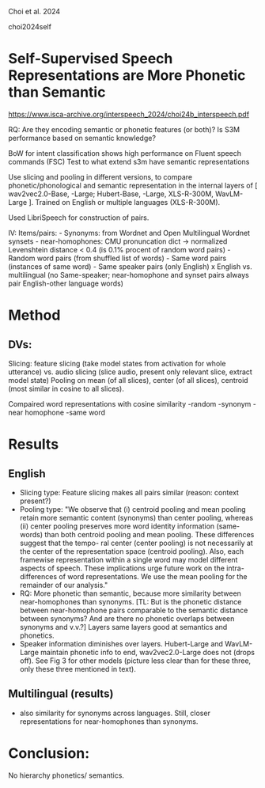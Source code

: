 Choi et al. 2024 

choi2024self

# Self-Supervised Speech Representations are More Phonetic than Semantic

https://www.isca-archive.org/interspeech_2024/choi24b_interspeech.pdf

RQ: Are they encoding semantic or phonetic features (or both)?
Is S3M performance based on semantic knowledge?

BoW for intent classification shows high performance on  Fluent speech commands (FSC)
Test to what extend s3m have semantic representations

Use slicing and pooling in different versions, to compare phonetic/phonological and semantic representation in the internal layers of [ wav2vec2.0-Base, -Large; Hubert-Base, -Large, XLS-R-300M, WavLM-Large ].
Trained on English or multiple languages (XLS-R-300M).

Used LibriSpeech for construction of pairs.

IV: Items/pairs: 
	- Synonyms: from Wordnet and Open Multilingual Wordnet synsets
	- near-homophones: CMU pronuncation dict -> normalized Levenshtein distance < 0.4 (is 0.1% procent of random word pairs)
	- Random word pairs (from shuffled list of words)
	- Same word pairs (instances of same word)
	- Same speaker pairs (only English)
x
	English vs.
	multilingual (no Same-speaker; near-homophone and synset pairs always pair English-other language words)

# Method

## DVs:
	
Slicing: feature slicing (take model states from activation for whole utterance) vs. audio slicing (slice audio, present only relevant slice, extract model state)
Pooling on mean (of all slices), center (of all slices), centroid (most similar in cosine to all slices).

Compaired word representations with cosine similarity
	-random
 	-synonym
  	-near homophone
   	-same word






# Results
## English
- Slicing type: Feature slicing makes all pairs similar (reason: context present?)
- Pooling type: "We observe that (i) centroid pooling and
mean pooling retain more semantic content (synonyms) than
center pooling, whereas (ii) center pooling preserves more word
identity information (same-words) than both centroid pooling
and mean pooling. These differences suggest that the tempo-
ral center (center pooling) is not necessarily at the center of the
representation space (centroid pooling). Also, each framewise
representation within a single word may model different aspects
of speech. These implications urge future work on the intra-
differences of word representations. We use the mean pooling
for the remainder of our analysis."
- RQ: More phonetic than semantic, because more similarity between near-homophones than synonyms. [TL: But is the phonetic distance between near-homophone pairs comparable to the semantic distance between synonyms? And are there no phonetic overlaps between synonyms and v.v.?]
 Layers same layers good at semantics and phonetics. 
- Speaker information diminishes over layers. Hubert-Large and WavLM-Large maintain phonetic info to end, wav2vec2.0-Large does not (drops off). See Fig 3 for other models (picture less clear than for these three, only these three mentioned in text).

## Multilingual (results)
- also similarity for synonyms across languages. Still, closer representations for near-homophones than synonyms.

# Conclusion: 
No hierarchy phonetics/ semantics.
